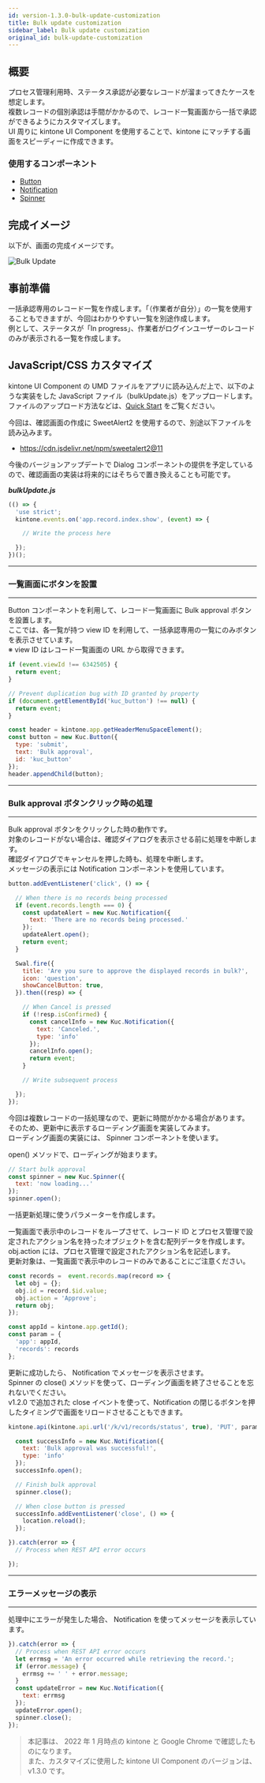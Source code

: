 ```yaml
---
id: version-1.3.0-bulk-update-customization
title: Bulk update customization
sidebar_label: Bulk update customization
original_id: bulk-update-customization
---
```


## 概要

プロセス管理利用時、ステータス承認が必要なレコードが溜まってきたケースを想定します。<br>
複数レコードの個別承認は手間がかかるので、レコード一覧画面から一括で承認ができるようにカスタマイズします。<br>
UI 周りに kintone UI Component を使用することで、kintone にマッチする画面をスピーディーに作成できます。

### 使用するコンポーネント
- [Button](../components/desktop/button.md)
- [Notification](../components/desktop/notification.md)
- [Spinner](../components/desktop/spinner.md)

## 完成イメージ

以下が、画面の完成イメージです。

![Bulk Update](assets/bulk_update.gif)

## 事前準備

一括承認専用のレコード一覧を作成します。「（作業者が自分）」の一覧を使用することもできますが、今回はわかりやすい一覧を別途作成します。<br>
例として、ステータスが「In progress」、作業者がログインユーザーのレコードのみが表示される一覧を作成します。

## JavaScript/CSS カスタマイズ

kintone UI Component の UMD ファイルをアプリに読み込んだ上で、以下のような実装をした JavaScript ファイル（bulkUpdate.js）をアップロードします。<br>
ファイルのアップロード方法などは、[Quick Start](../getting-started/quick-start.md) をご覧ください。<br>

今回は、確認画面の作成に SweetAlert2 を使用するので、別途以下ファイルを読み込みます。
- https://cdn.jsdelivr.net/npm/sweetalert2@11

今後のバージョンアップデートで Dialog コンポーネントの提供を予定しているので、確認画面の実装は将来的にはそちらで置き換えることも可能です。

***bulkUpdate.js***

```javascript
(() => {
  'use strict';
  kintone.events.on('app.record.index.show', (event) => {

    // Write the process here

  });
})();
```
---
### 一覧画面にボタンを設置
---

Button コンポーネントを利用して、レコード一覧画面に Bulk approval ボタンを設置します。<br>
ここでは、各一覧が持つ view ID を利用して、一括承認専用の一覧にのみボタンを表示させています。<br>
※ view ID はレコード一覧画面の URL から取得できます。

```javascript
if (event.viewId !== 6342505) {
  return event;
}

// Prevent duplication bug with ID granted by property
if (document.getElementById('kuc_button') !== null) {
  return event;
}

const header = kintone.app.getHeaderMenuSpaceElement();
const button = new Kuc.Button({
  type: 'submit',
  text: 'Bulk approval',
  id: 'kuc_button'
});
header.appendChild(button);
```

---
### Bulk approval ボタンクリック時の処理
---

Bulk approval ボタンをクリックした時の動作です。<br>
対象のレコードがない場合は、確認ダイアログを表示させる前に処理を中断します。<br>
確認ダイアログでキャンセルを押した時も、処理を中断します。<br>
メッセージの表示には Notification コンポーネントを使用しています。

```javascript
button.addEventListener('click', () => {

  // When there is no records being processed
  if (event.records.length === 0) {
    const updateAlert = new Kuc.Notification({
      text: 'There are no records being processed.'
    });
    updateAlert.open();
    return event;
  }

  Swal.fire({
    title: 'Are you sure to approve the displayed records in bulk?',
    icon: 'question',
    showCancelButton: true,
  }).then((resp) => {

    // When Cancel is pressed
    if (!resp.isConfirmed) {
      const cancelInfo = new Kuc.Notification({
        text: 'Canceled.',
        type: 'info'
      });
      cancelInfo.open();
      return event;
    }

    // Write subsequent process

  });
});
```

今回は複数レコードの一括処理なので、更新に時間がかかる場合があります。<br>
そのため、更新中に表示するローディング画面を実装してみます。<br>
ローディング画面の実装には、 Spinner コンポーネントを使います。<br>

open() メソッドで、ローディングが始まります。

```javascript
// Start bulk approval
const spinner = new Kuc.Spinner({
  text: 'now loading...'
});
spinner.open();
```

一括更新処理に使うパラメーターを作成します。

一覧画面で表示中のレコードをループさせて、レコード ID とプロセス管理で設定されたアクション名を持ったオブジェクトを含む配列データを作成します。<br>
obj.action には、プロセス管理で設定されたアクション名を記述します。<br>
更新対象は、一覧画面で表示中のレコードのみであることにご注意ください。

```javascript
const records =  event.records.map(record => {
  let obj = {};
  obj.id = record.$id.value;
  obj.action = 'Approve';
  return obj;
});

const appId = kintone.app.getId();
const param = {
  'app': appId,
  'records': records
};
```

更新に成功したら、 Notification でメッセージを表示させます。<br>
Spinner の close() メソッドを使って、ローディング画面を終了させることを忘れないでください。<br>
v1.2.0 で追加された close イベントを使って、Notification の閉じるボタンを押したタイミングで画面をリロードさせることもできます。

```javascript
kintone.api(kintone.api.url('/k/v1/records/status', true), 'PUT', param).then(() => {

  const successInfo = new Kuc.Notification({
    text: 'Bulk approval was successful!',
    type: 'info'
  });
  successInfo.open();

  // Finish bulk approval
  spinner.close();

  // When close button is pressed
  successInfo.addEventListener('close', () => {
    location.reload();
  });

}).catch(error => {
  // Process when REST API error occurs

});
```

---
### エラーメッセージの表示
---

処理中にエラーが発生した場合、 Notification を使ってメッセージを表示しています。

```javascript
}).catch(error => {
  // Process when REST API error occurs
  let errmsg = 'An error occurred while retrieving the record.';
  if (error.message) {
    errmsg += ' ' + error.message;
  }
  const updateError = new Kuc.Notification({
    text: errmsg
  });
  updateError.open();
  spinner.close();
});
```

> 本記事は、 2022 年 1 月時点の kintone と Google Chrome で確認したものになります。<br>
> また、カスタマイズに使用した kintone UI Component のバージョンは、v1.3.0 です。